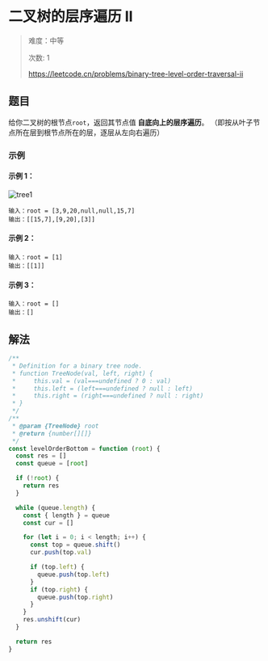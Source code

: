 # 二叉树的层序遍历 II

> 难度：中等
>
> 次数: 1
>
> https://leetcode.cn/problems/binary-tree-level-order-traversal-ii

## 题目

给你二叉树的根节点`root`，返回其节点值 **自底向上的层序遍历**。 （即按从叶子节点所在层到根节点所在的层，逐层从左向右遍历）

### 示例

#### 示例 1：

![tree1](https://assets.leetcode.com/uploads/2021/02/19/tree1.jpg)

```
输入：root = [3,9,20,null,null,15,7]
输出：[[15,7],[9,20],[3]]
```

#### 示例 2：

```
输入：root = [1]
输出：[[1]]
```

#### 示例 3：

```
输入：root = []
输出：[]
```

## 解法

```javascript
/**
 * Definition for a binary tree node.
 * function TreeNode(val, left, right) {
 *     this.val = (val===undefined ? 0 : val)
 *     this.left = (left===undefined ? null : left)
 *     this.right = (right===undefined ? null : right)
 * }
 */
/**
 * @param {TreeNode} root
 * @return {number[][]}
 */
const levelOrderBottom = function (root) {
  const res = []
  const queue = [root]

  if (!root) {
    return res
  }

  while (queue.length) {
    const { length } = queue
    const cur = []

    for (let i = 0; i < length; i++) {
      const top = queue.shift()
      cur.push(top.val)

      if (top.left) {
        queue.push(top.left)
      }
      if (top.right) {
        queue.push(top.right)
      }
    }
    res.unshift(cur)
  }

  return res
}
```
